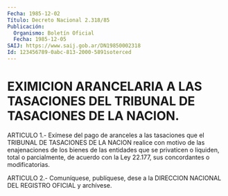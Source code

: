 ```yaml
---
Fecha: 1985-12-02
Título: Decreto Nacional 2.318/85
Publicación:
  Organismo: Boletín Oficial
  Fecha: 1985-12-05
SAIJ: https://www.saij.gob.ar/DN19850002318
Id: 123456789-0abc-813-2000-5891soterced
---
```

# EXIMICION ARANCELARIA A LAS TASACIONES DEL TRIBUNAL DE TASACIONES DE LA NACION.

<a id="1"></a>
ARTICULO  1.- Exímese del pago de aranceles a las tasaciones que el TRIBUNAL DE  TASACIONES  DE  LA  NACION  realice  con motivo de las enajenaciones  de los bienes de las entidades que se  privaticen  o liquiden, total  o  parcialmente, de acuerdo con la Ley 22.177, sus concordantes o modificatorias.

<a id="2"></a>
ARTICULO  2.- Comuníquese, publíquese, dese a la DIRECCION NACIONAL DEL REGISTRO OFICIAL y archívese.